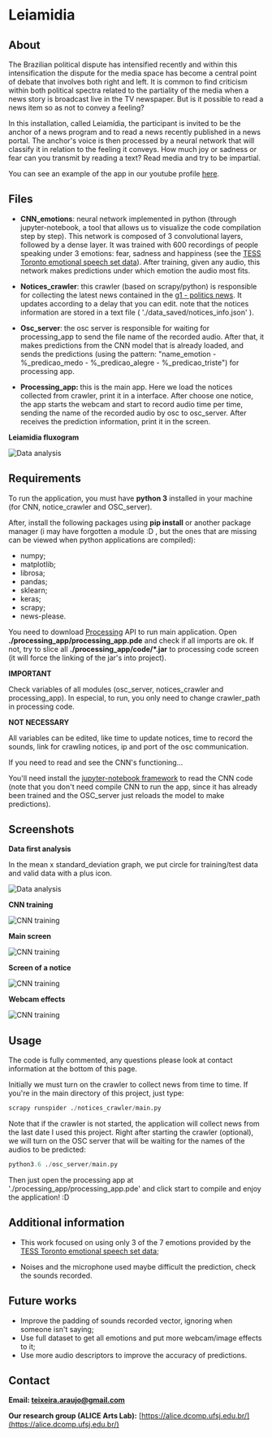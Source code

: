 Leiamidia
====================


About
------
The Brazilian political dispute has intensified recently and within this intensification the dispute for the media space has become a central point of debate that involves both right and left. 
It is common to find criticism within both political spectra related to the partiality of the media when a news story is broadcast live in the TV newspaper. 
But is it possible to read a news item so as not to convey a feeling? 

In this installation, called Leiamídia, the participant is invited to be the anchor of a news program and to read a news recently published in a news portal. 
The anchor's voice is then processed by a neural network that will classify it in relation to the feeling it conveys. 
How much joy or sadness or fear can you transmit by reading a text? Read media and try to be impartial.

You can see an example of the app in our youtube profile [here](https://www.youtube.com/watch?v=YxoEqYJBJpA).




Files
-----


* <b>CNN_emotions</b>: neural network implemented in python (through jupyter-notebook, a tool that allows us to visualize the code compilation step by step). This network is composed of 3 convolutional layers, followed by a dense layer. It was trained with 600 recordings of people speaking under 3 emotions: fear, sadness and happiness (see the [TESS Toronto emotional speech set data](https://www.kaggle.com/ejlok1/toronto-emotional-speech-set-tess)). After training, given any audio, this network makes predictions under which emotion the audio most fits.



* <b>Notices_crawler</b>: this crawler (based on scrapy/python) is responsible for collecting the latest news contained in the [g1 - politics news](https://g1.globo.com/politica/). It updates according to a delay that you can edit. note that the notices information are stored in a text file ( './data_saved/notices_info.json' ).



* <b>Osc_server</b>: the osc server is responsible for waiting for processing_app to send the file name of the recorded audio. After that, it makes predictions from the CNN model that is already loaded, and sends the predictions (using the pattern: "name_emotion - %_predicao_medo - %_predicao_alegre - %_predicao_triste") for processing app.



* <b>Processing_app: </b> this is the main app. Here we load the notices collected from crawler, print it in a interface. After choose one notice, the app starts the webcam and start to record audio time per time, sending the name of the recorded audio by osc to osc_server. After receives the prediction information, print it in the screen.





<b>Leiamidia fluxogram</b>

![Data analysis](/screenshots/func_diagram.png)






Requirements
-----------------
To run the application, you must have <b>python 3</b> installed in your machine (for CNN, notice_crawler and OSC_server). 


After, install the following packages using <b>pip install</b> or another package manager (i may have forgotten a module :D , but the ones that are missing can be viewed when python applications are compiled):

* numpy;
* matplotlib;
* librosa;
* pandas;
* sklearn;
* keras;
* scrapy;
* news-please.



You need to download [Processing](https://processing.org/download/) API to run main application.
Open <b>./processing_app/processing_app.pde</b> and check if all imports are ok.
If not, try to slice all <b>./processing_app/code/*.jar</b> to processing code screen (it will force the linking of the jar's into project).



<b>IMPORTANT</b>

Check variables of all modules (osc_server, notices_crawler and processing_app).
In especial, to run, you only need to change crawler_path in processing code.





<b>NOT NECESSARY</b>

All variables can be edited, like time to update notices, time to record the sounds, link for crawling notices, ip and port of the osc communication.


If you need to read and see the CNN's functioning...


You'll need install the [jupyter-notebook framework](https://jupyter.org/install) to read the CNN code (note that you don't need compile CNN to run the app, since it has already been trained and the OSC_server just reloads the model to make predictions).


Screenshots
-----------

<b>Data first analysis</b>

In the mean x standard_deviation graph, we put circle for training/test data and valid data with a plus icon.

![Data analysis](/screenshots/CNN1.png)



<b>CNN training</b>

![CNN training](/screenshots/cnn2.png)




<b>Main screen</b>

![CNN training](/screenshots/processing1.png)



<b>Screen of a notice</b>

![CNN training](/screenshots/processing2.png)



<b>Webcam effects</b>

![CNN training](/screenshots/cam_effects.png)









Usage
------

The code is fully commented, any questions please look at contact information at the bottom of this page.


Initially we must turn on the crawler to collect news from time to time. If you're in the main directory of this project, just type:

```python
scrapy runspider ./notices_crawler/main.py 
```


Note that if the crawler is not started, the application will collect news from the last date I used this project.
Right after starting the crawler (optional), we will turn on the OSC server that will be waiting for the names of the audios to be predicted:

```python
python3.6 ./osc_server/main.py
```


Then just open the processing app at './processing_app/processing_app.pde' and click start to compile and enjoy the application! :D



Additional information
-----------------------

* This work focused on using only 3 of the 7 emotions provided by the [TESS Toronto emotional speech set data](https://www.kaggle.com/ejlok1/toronto-emotional-speech-set-tess);

* Noises and the microphone used maybe difficult the prediction, check the sounds recorded.



Future works
-----------------------

* Improve the padding of sounds recorded vector, ignoring when someone isn't saying;
* Use full dataset to get all emotions and put more webcam/image effects to it;
* Use more audio descriptors to improve the accuracy of predictions.



Contact
--------

<b>Email: teixeira.araujo@gmail.com</b>


<b>Our research group (ALICE Arts Lab):</b> [https://alice.dcomp.ufsj.edu.br/](https://alice.dcomp.ufsj.edu.br/)
